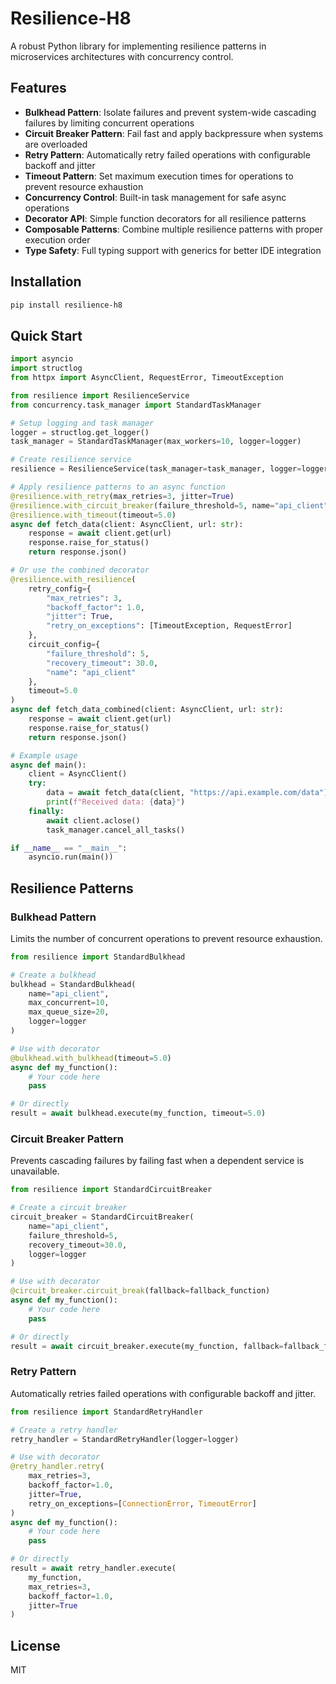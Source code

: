 # Resilience-H8

A robust Python library for implementing resilience patterns in microservices architectures with concurrency control.

## Features

- **Bulkhead Pattern**: Isolate failures and prevent system-wide cascading failures by limiting concurrent operations
- **Circuit Breaker Pattern**: Fail fast and apply backpressure when systems are overloaded
- **Retry Pattern**: Automatically retry failed operations with configurable backoff and jitter
- **Timeout Pattern**: Set maximum execution times for operations to prevent resource exhaustion
- **Concurrency Control**: Built-in task management for safe async operations
- **Decorator API**: Simple function decorators for all resilience patterns
- **Composable Patterns**: Combine multiple resilience patterns with proper execution order
- **Type Safety**: Full typing support with generics for better IDE integration

## Installation

```bash
pip install resilience-h8
```

## Quick Start

```python
import asyncio
import structlog
from httpx import AsyncClient, RequestError, TimeoutException

from resilience import ResilienceService
from concurrency.task_manager import StandardTaskManager

# Setup logging and task manager
logger = structlog.get_logger()
task_manager = StandardTaskManager(max_workers=10, logger=logger)

# Create resilience service
resilience = ResilienceService(task_manager=task_manager, logger=logger)

# Apply resilience patterns to an async function
@resilience.with_retry(max_retries=3, jitter=True)
@resilience.with_circuit_breaker(failure_threshold=5, name="api_client")
@resilience.with_timeout(timeout=5.0)
async def fetch_data(client: AsyncClient, url: str):
    response = await client.get(url)
    response.raise_for_status()
    return response.json()

# Or use the combined decorator
@resilience.with_resilience(
    retry_config={
        "max_retries": 3,
        "backoff_factor": 1.0,
        "jitter": True,
        "retry_on_exceptions": [TimeoutException, RequestError]
    },
    circuit_config={
        "failure_threshold": 5,
        "recovery_timeout": 30.0,
        "name": "api_client"
    },
    timeout=5.0
)
async def fetch_data_combined(client: AsyncClient, url: str):
    response = await client.get(url)
    response.raise_for_status()
    return response.json()

# Example usage
async def main():
    client = AsyncClient()
    try:
        data = await fetch_data(client, "https://api.example.com/data")
        print(f"Received data: {data}")
    finally:
        await client.aclose()
        task_manager.cancel_all_tasks()

if __name__ == "__main__":
    asyncio.run(main())
```

## Resilience Patterns

### Bulkhead Pattern

Limits the number of concurrent operations to prevent resource exhaustion.

```python
from resilience import StandardBulkhead

# Create a bulkhead
bulkhead = StandardBulkhead(
    name="api_client",
    max_concurrent=10,
    max_queue_size=20,
    logger=logger
)

# Use with decorator
@bulkhead.with_bulkhead(timeout=5.0)
async def my_function():
    # Your code here
    pass

# Or directly
result = await bulkhead.execute(my_function, timeout=5.0)
```

### Circuit Breaker Pattern

Prevents cascading failures by failing fast when a dependent service is unavailable.

```python
from resilience import StandardCircuitBreaker

# Create a circuit breaker
circuit_breaker = StandardCircuitBreaker(
    name="api_client",
    failure_threshold=5,
    recovery_timeout=30.0,
    logger=logger
)

# Use with decorator
@circuit_breaker.circuit_break(fallback=fallback_function)
async def my_function():
    # Your code here
    pass

# Or directly
result = await circuit_breaker.execute(my_function, fallback=fallback_function)
```

### Retry Pattern

Automatically retries failed operations with configurable backoff and jitter.

```python
from resilience import StandardRetryHandler

# Create a retry handler
retry_handler = StandardRetryHandler(logger=logger)

# Use with decorator
@retry_handler.retry(
    max_retries=3,
    backoff_factor=1.0,
    jitter=True,
    retry_on_exceptions=[ConnectionError, TimeoutError]
)
async def my_function():
    # Your code here
    pass

# Or directly
result = await retry_handler.execute(
    my_function,
    max_retries=3,
    backoff_factor=1.0,
    jitter=True
)
```

## License

MIT
